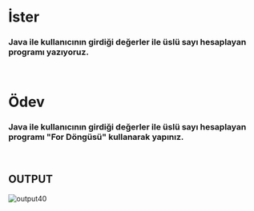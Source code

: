 # İster
### Java ile kullanıcının girdiği değerler ile üslü sayı hesaplayan programı yazıyoruz.

<br>

# Ödev
### Java ile kullanıcının girdiği değerler ile üslü sayı hesaplayan programı "For Döngüsü" kullanarak yapınız.

<br>

## **OUTPUT**

![output40](https://user-images.githubusercontent.com/74976052/132225738-a0f54da8-1bf0-41b3-80c8-7faf2e3433ab.png)